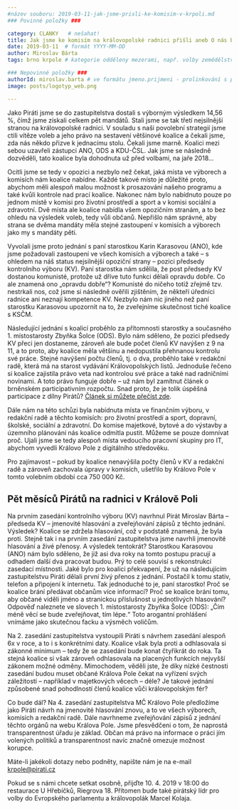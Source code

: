 ```yaml
---
#název souboru: 2019-03-11-jak-jsme-prisli-ke-komisim-v-krpoli.md
### Povinné položky ###

category: CLANKY   # nešahat!
title: Jak jsme ke komisím na královopolské radnici přišli aneb O nás bez nás
date: 2019-03-11  # formát YYYY-MM-DD
author: Miroslav Bárta
tags: brno krpole # kategorie odděleny mezerami, např. volby zemědělství životní-prostředí piráti (viz https://jihomoravsky.pirati.cz/tags/)

### Nepovinné položky ###
authorId: miroslav.barta # ve formátu jmeno.prijmeni - prolinkování s profilem přes uid
image: posts/logotyp_web.png

---
```


Jako Piráti jsme se do zastupitelstva dostali s výborným výsledkem 14,56 %, čímž jsme získali celkem pět mandátů. Stali jsme se tak třetí nejsilnější stranou na královopolské radnici. V souladu s naši povolební strategií jsme ctili vítěze voleb a jeho právo na sestavení většinové koalice a čekali jsme, zda nás někdo přizve k jednacímu stolu. Čekali jsme marně. Koalici mezi sebou uzavřeli zástupci ANO, ODS a KDU-ČSL. Jak jsme se následně dozvěděli, tato koalice byla dohodnuta už před volbami, na jaře 2018...

Ocitli jsme se tedy v opozici a nezbylo než čekat, jaká místa ve výborech a komisích nám koalice nabídne. Každé takové místo je důležité proto, abychom měli alespoň malou možnost k prosazování našeho programu a také kvůli kontrole nad prací koalice. Nakonec nám bylo nabídnuto pouze po jednom místě v komisi pro životní prostředí a sport a v komisi sociální a zdravotní. Dvě místa ale koalice nabídla všem opozičním stranám, a to bez ohledu na výsledek voleb, tedy vůli občanů. Nepřišlo nám správné, aby strana se dvěma mandáty měla stejné zastoupení v komisích a výborech jako my s mandáty pěti. 

Vyvolali jsme proto jednání s paní starostkou Karin Karasovou (ANO), kde jsme požadovali zastoupení ve všech komisích a výborech a také – s ohledem na náš status nejsilnější opoziční strany – pozici předsedy kontrolního výboru (KV). Paní starostka nám sdělila, že post předsedy KV dostanou komunisté, protože už dříve tuto funkci dělali opravdu dobře. Co ale znamená ono „opravdu dobře“? Komunisté do ničeho totiž zřejmě tzv. nestrkali nos, což jsme si následně ověřili zjištěním, že někteří úředníci radnice ani neznají kompetence KV. Nezbylo nám nic jiného než paní starostku Karasovou upozornit na to, že zveřejníme skutečnost tiché koalice s KSČM. 

Následující jednání s koalicí proběhlo za přítomnosti starostky a současného 1. místostarosty Zbyňka Šolce (ODS). Bylo nám sděleno, že pozici předsedy KV přeci jen dostaneme, zároveň ale bude počet členů KV navýšen z 9 na 11, a to proto, aby koalice měla většinu a nedopustila přehnanou kontrolu své práce. Stejné navýšení počtu členů, tj. o dva, proběhlo také v redakční radě, která má na starost vydávání Královopolských listů. Jednoduše řečeno si koalice zajistila právo veta nad kontrolou své práce a také nad radničními novinami. A toto právo funguje dobře – už nám byl zamítnut článek o brněnském participativním rozpočtu. Snad proto, že je tolik úspěšná participace z dílny Pirátů? [Článek si můžete přečíst zde](/aktuality/proc-koalice-nezverejnila-clanek.html).

Dále nám na této schůzi byla nabídnuta místa ve finančním výboru, v redakční radě a těchto komisích: pro životní prostředí a sport, dopravní, školské, sociální a zdravotní. Do komise majetkové, bytové a do výstavby a územního plánování nás koalice odmítla pustit. Můžeme se pouze domnívat proč. Ujali jsme se tedy alespoň místa vedoucího pracovní skupiny pro IT, abychom vyvedli Královo Pole z digitálního středověku.

Pro zajímavost – pokud by koalice nenavýšila počty členů v KV a redakční radě a zároveň zachovala úpravy v komisích, ušetřilo by Královo Pole v tomto volebním období cca 750 000 Kč. 


<h2>Pět měsíců Pirátů na radnici v Králově Poli</h2>


Na prvním zasedání kontrolního výboru (KV) navrhnul Pirát Miroslav Bárta – předseda KV – jmenovité hlasování a zveřejňování zápisů z těchto jednání. Výsledek? Koalice se zdržela hlasování, což v podstatě znamená, že byla proti. Stejně tak i na prvním zasedání zastupitelstva jsme navrhli jmenovité hlasování a živé přenosy. A výsledek tentokrát? Starostkou Karasovou (ANO) nám bylo sděleno, že již asi dva roky na tomto postupu pracují a odhadem další dva pracovat budou. Prý to celé souvisí s rekonstrukcí zasedací místnosti. Jaké bylo pro koalici překvapení, že už na následujícím zastupitelstvu Piráti dělali první živý přenos z jednání. Postačil k tomu stativ, telefon a připojení k internetu. Tak jednoduché to je, paní starostko! Proč se koalice brání předávat občanům více informací? Proč se koalice brání tomu, aby občané viděli jméno a stranickou příslušnost u jednotlivých hlasování? Odpověď naleznete ve slovech 1. místostarosty Zbyňka Šolce (ODS): „Čím méně věcí se bude zveřejňovat, tím lépe.“ Toto arogantní prohlášení vnímáme jako skutečnou facku a výsměch voličům.

Na 2. zasedání zastupitelstva vystoupili Piráti s návrhem zasedání alespoň 6x v roce, a to i s konkrétními daty. Koalice však byla proti a odhlasovala si zákonné minimum – tedy že se zasedání bude konat čtyřikrát do roka. Ta stejná koalice si však zároveň odhlasovala na placených funkcích nejvyšší zákonem možné odměny. Mimochodem, věděli jste, že díky nízké čestnosti zasedání budou muset občané Králova Pole čekat na vyřízení svých záležitostí – například v majetkových věcech – déle? Je takové jednání způsobené snad pohodlností členů koalice vůči královopolským fér?

Co bude dál? Na 4. zasedání zastupitelstva MČ Královo Pole předložíme jako Piráti návrh na jmenovité hlasování znovu, a to ve všech výborech, komisích a redakční radě. Dále navrhneme zveřejňování zápisů z jednání těchto orgánů na webu Králova Pole. Jsme přesvědčeni o tom, že naprostá transparentnost úřadu je základ. Občan má právo na informace o práci jím volených politiků a transparentnost navíc značně omezuje možnost korupce.

Máte-li jakékoli dotazy nebo podněty, napište nám je na e-mail <a href="mailto:krpole@pirati.cz">krpole@pirati.cz</a>

Pokud se s námi chcete setkat osobně, přijďte 10. 4. 2019 v 18:00 do restaurace U Hřebíčků, Riegrova 18. Přítomen bude také pirátský lídr pro volby do Evropského parlamentu a královopolák Marcel Kolaja.

